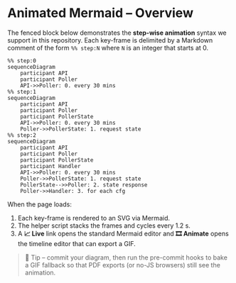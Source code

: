 # Animated Mermaid – Overview

The fenced block below demonstrates the **step-wise animation** syntax we
support in this repository.  Each key-frame is delimited by a Markdown
comment of the form `%% step:N` where `N` is an integer that starts at 0.

```mermaid
%% step:0
sequenceDiagram
    participant API
    participant Poller
    API->>Poller: 0. every 30 mins
%% step:1
sequenceDiagram
    participant API
    participant Poller
    participant PollerState
    API->>Poller: 0. every 30 mins
    Poller->>PollerState: 1. request state
%% step:2
sequenceDiagram
    participant API
    participant Poller
    participant PollerState
    participant Handler
    API->>Poller: 0. every 30 mins
    Poller->>PollerState: 1. request state
    PollerState-->>Poller: 2. state response
    Poller->>Handler: 3. for each cfg
```

When the page loads:

1. Each key-frame is rendered to an SVG via Mermaid.
2. The helper script stacks the frames and cycles every 1.2 s.
3. A **📈 Live** link opens the standard Mermaid editor
   and **🎞️ Animate** opens the timeline editor that can export a GIF.

> 📝 Tip – commit your diagram, then run the pre-commit hooks to bake a GIF
> fallback so that PDF exports (or no-JS browsers) still see the animation.
